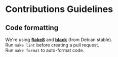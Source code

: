 # Contributions Guidelines

## Code formatting

We're using **[flake8](https://pypi.org/project/flake8/)** and **[black](https://pypi.org/project/black/)** (from Debian stable).  
Run ```make lint``` before creating a pull request.  
Run ```make format``` to auto-format code.
